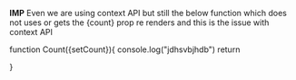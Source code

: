 **IMP**
Even we are using context API but still the below function which does not uses or gets the {count} prop re renders and this is the issue with context API 

function Count({setCount}){
  console.log("jdhsvbjhdb")
  return <div>
    <Countrenderer/>
     <Buttons setCount= {setCount}/>
  </div>

}
